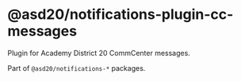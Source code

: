 # @asd20/notifications-plugin-cc-messages

Plugin for Academy District 20 CommCenter messages.

Part of `@asd20/notifications-*` packages.

